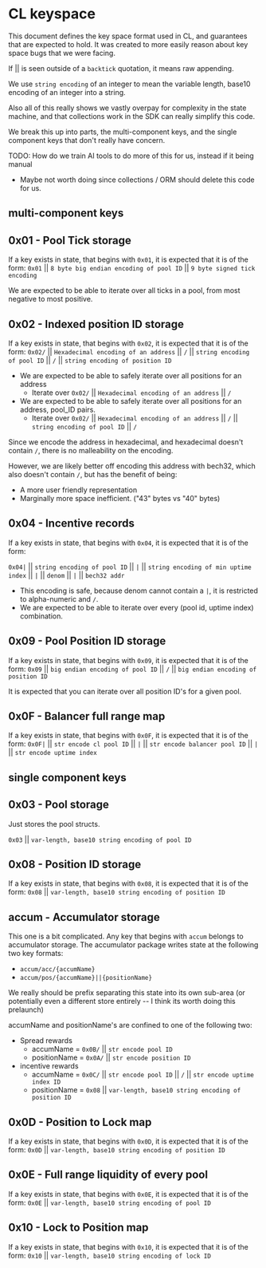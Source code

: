 # CL keyspace

This document defines the key space format used in CL, and guarantees that are expected to hold.
It was created to more easily reason about key space bugs that we were facing.

If || is seen outside of a `backtick` quotation, it means raw appending.

We use `string encoding` of an integer to mean the variable length, base10 encoding of an integer into a string.

Also all of this really shows we vastly overpay for complexity in the state machine, and that collections work in the SDK can really simplify this code.

We break this up into parts, the multi-component keys, and the single component keys that don't really have concern.

TODO: How do we train AI tools to do more of this for us, instead if it being manual
- Maybe not worth doing since collections / ORM should delete this code for us.

## multi-component keys

## 0x01 - Pool Tick storage

If a key exists in state, that begins with `0x01`, it is expected that it is of the form:
`0x01` || `8 byte big endian encoding of pool ID` || `9 byte signed tick encoding`

We are expected to be able to iterate over all ticks in a pool, from most negative to most positive.

## 0x02 - Indexed position ID storage

If a key exists in state, that begins with `0x02`, it is expected that it is of the form:
`0x02/` || `Hexadecimal encoding of an address` || `/` || `string encoding of pool ID` || `/` || `string encoding of position ID`

- We are expected to be able to safely iterate over all positions for an address
    - Iterate over `0x02/` || `Hexadecimal encoding of an address` || `/` 
- We are expected to be able to safely iterate over all positions for an address, pool_ID pairs.
    - Iterate over `0x02/` || `Hexadecimal encoding of an address` || `/` || `string encoding of pool ID` || `/` 

Since we encode the address in hexadecimal, and hexadecimal doesn't contain `/`, there is no malleability on the encoding.

However, we are likely better off encoding this address with bech32, which also doesn't contain `/`, but has the benefit of being:
- A more user friendly representation
- Marginally more space inefficient. ("43" bytes vs "40" bytes)

## 0x04 - Incentive records

If a key exists in state, that begins with `0x04`, it is expected that it is of the form:

`0x04|` || `string encoding of pool ID` || `|` || `string encoding of min uptime index` || `|` || `denom` || `|` || `bech32 addr`

- This encoding is safe, because denom cannot contain a `|`, it is restricted to alpha-numeric and `/`.
- We are expected to be able to iterate over every (pool id, uptime index) combination.

## 0x09 - Pool Position ID storage

If a key exists in state, that begins with `0x09`, it is expected that it is of the form:
`0x09` || `big endian encoding of pool ID` || `/` || `big endian encoding of position ID`

It is expected that you can iterate over all position ID's for a given pool.

## 0x0F - Balancer full range map

If a key exists in state, that begins with `0x0F`, it is expected that it is of the form:
`0x0F|` || `str encode cl pool ID` || `|` || `str encode balancer pool ID` || `|` || `str encode uptime index`


## single component keys

## 0x03 - Pool storage

Just stores the pool structs.

`0x03` || `var-length, base10 string encoding of pool ID`

## 0x08 - Position ID storage

If a key exists in state, that begins with `0x08`, it is expected that it is of the form:
`0x08` || `var-length, base10 string encoding of position ID`

## accum - Accumulator storage

This one is a bit complicated. Any key that begins with `accum` belongs to accumulator storage. The accumulator package writes state at the following two key formats:

* `accum/acc/{accumName}`
* `accum/pos/{accumName}||{positionName}`

We really should be prefix separating this state into its own sub-area (or potentially even a different store entirely -- I think its worth doing this prelaunch)

accumName and positionName's are confined to one of the following two:
- Spread rewards
    - accumName = `0x0B/` || `str encode pool ID`
    - positionName = `0x0A/` || `str encode position ID`
- incentive rewards
    - accumName = `0x0C/` || `str encode pool ID` || `/` || `str encode uptime index ID`
    - positionName = `0x08` || `var-length, base10 string encoding of position ID`

## 0x0D - Position to Lock map

If a key exists in state, that begins with `0x0D`, it is expected that it is of the form:
`0x0D` || `var-length, base10 string encoding of position ID`

## 0x0E - Full range liquidity of every pool

If a key exists in state, that begins with `0x0E`, it is expected that it is of the form:
`0x0E` || `var-length, base10 string encoding of pool ID`

## 0x10 - Lock to Position map

If a key exists in state, that begins with `0x10`, it is expected that it is of the form:
`0x10` || `var-length, base10 string encoding of lock ID`
